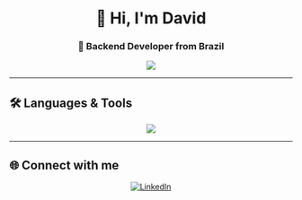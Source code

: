 <h1 align="center">👋 Hi, I'm David</h1>
<h3 align="center">🚀 Backend Developer from Brazil</h3>

<p align="center">
  <a href="https://github.com/davidcrech">
    <img src="https://readme-typing-svg.herokuapp.com/?lines=Backend+Developer;Node.js+%7C+NestJS+%7C+MongoDB;Clean+Code+%7C+Tests+%7C+Docker&center=true&width=440&height=45">
  </a>
</p>

---

## 🛠️ Languages & Tools

<p align="center">
  <a href="https://nestjs.com/" target="_blank">  
     <img src="https://skillicons.dev/icons?i=nestjs,express,js,html,css,git,docker,kubernetes,aws,postman" />
  </a>
</p>

---

## 🌐 Connect with me

<p align="center">
  <a href="https://www.linkedin.com/in/davidrech/" target="_blank">
    <img src="https://img.shields.io/badge/LinkedIn-blue?style=for-the-badge&logo=linkedin" alt="LinkedIn"/>
  </a>
</p>
